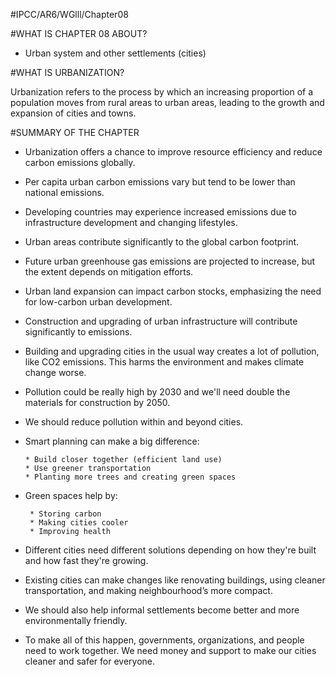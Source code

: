 #IPCC/AR6/WGlll/Chapter08

#WHAT IS CHAPTER 08 ABOUT?

* Urban system and other settlements (cities)

#WHAT IS URBANIZATION?

Urbanization refers to the process by which an increasing proportion of a population moves from rural areas to urban areas, leading to the growth and expansion of cities and towns.

#SUMMARY OF THE CHAPTER

- Urbanization offers a chance to improve resource efficiency and reduce carbon emissions globally.
- Per capita urban carbon emissions vary but tend to be lower than national emissions.
- Developing countries may experience increased emissions due to infrastructure development and changing lifestyles.
- Urban areas contribute significantly to the global carbon footprint.
- Future urban greenhouse gas emissions are projected to increase, but the extent depends on mitigation efforts.
- Urban land expansion can impact carbon stocks, emphasizing the need for low-carbon urban development.
- Construction and upgrading of urban infrastructure will contribute significantly to emissions.
- Building and upgrading cities in the usual way creates a lot of pollution, like CO2 emissions. This harms the environment and makes climate change worse.
- Pollution could be really high by 2030 and we'll need double the materials for construction by 2050.
- We should reduce pollution within and beyond cities.
- Smart planning can make a big difference:

      * Build closer together (efficient land use)
      * Use greener transportation
      * Planting more trees and creating green spaces

- Green spaces help by:

       * Storing carbon
       * Making cities cooler
       * Improving health

- Different cities need different solutions depending on how they're built and how fast they're growing.
- Existing cities can make changes like renovating buildings, using cleaner transportation, and making neighbourhood’s more compact.
- We should also help informal settlements become better and more environmentally friendly.
- To make all of this happen, governments, organizations, and people need to work together. We need money and support to make our cities cleaner and safer for everyone.

